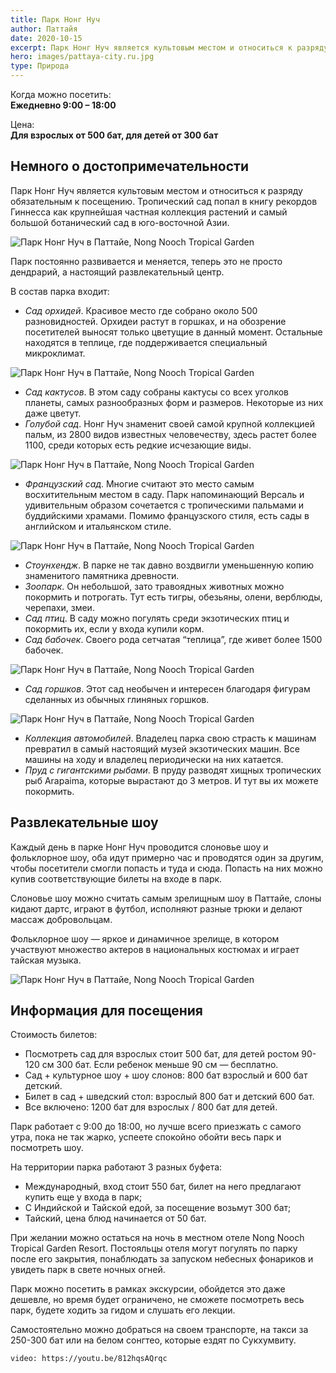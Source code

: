 ```yaml
---
title: Парк Нонг Нуч
author: Паттайя
date: 2020-10-15
excerpt: Парк Нонг Нуч является культовым местом и относиться к разряду обязательным к посещению.
hero: images/pattaya-city.ru.jpg
type: Природа
---
```

Когда можно посетить:  
**Ежедневно 9:00 – 18:00**

Цена:  
**Для взрослых от 500 бат, для детей от 300 бат**

## Немного о достопримечательности
Парк Нонг Нуч является культовым местом и относиться к разряду обязательным к посещению. Тропический сад попал в книгу рекордов Гиннесса как крупнейшая частная коллекция растений и самый большой ботанический сад в юго-восточной Азии.

![Парк Нонг Нуч в Паттайе, Nong Nooch Tropical Garden](images/enjourney.ru.jpg "Источник enjourney.ru")

Парк постоянно развивается и меняется, теперь это не просто дендрарий, а настоящий развлекательный центр. 

В состав парка входит:
- *Сад орхидей*. Красивое место где собрано около 500 разновидностей. Орхидеи растут в горшках, и на обозрение посетителей выносят только цветущие в данный момент. Остальные находятся в теплице, где поддерживается специальный микроклимат.

![Парк Нонг Нуч в Паттайе, Nong Nooch Tropical Garden](images/nongnoochtropicalgarden.com.jpg "Источник nongnoochtropicalgarden.com")
- *Сад кактусов*. В этом саду собраны кактусы со всех уголков планеты, самых разнообразных форм и размеров. Некоторые из них даже цветут.
- *Голубой сад*. Нонг Нуч знаменит своей самой крупной коллекцией пальм, из 2800 видов известных человечеству, здесь растет более 1100, среди которых есть редкие исчезающие виды.

![Парк Нонг Нуч в Паттайе, Nong Nooch Tropical Garden](images/cokostravel.ru.jpg "Источник cokostravel.ru")
- *Французский сад*. Многие считают это место самым восхитительным местом в саду. Парк напоминающий Версаль и удивительным образом сочетается с тропическими пальмами и буддийскими храмами. Помимо французского стиля, есть сады в английском и итальянском стиле.

![Парк Нонг Нуч в Паттайе, Nong Nooch Tropical Garden](images/allturizm.ru.jpg "Источник allturizm.ru")
- *Стоунхендж*. В парке не так давно воздвигли уменьшенную копию знаменитого памятника древности. 
- *Зоопарк*. Он небольшой, зато травоядных животных можно покормить и потрогать. Тут есть тигры, обезьяны, олени, верблюды, черепахи, змеи.
- *Сад птиц*. В саду можно погулять среди экзотических птиц и покормить их, если у входа купили корм.
- *Сад бабочек*. Своего рода сетчатая “теплица”, где живет более 1500 бабочек. 

![Парк Нонг Нуч в Паттайе, Nong Nooch Tropical Garden](images/nongnoochtropicalgarden.com2.jpg "Источник nongnoochtropicalgarden.com")
- *Сад горшков*. Этот сад необычен и интересен благодаря фигурам сделанных из обычных глиняных горшков.

![Парк Нонг Нуч в Паттайе, Nong Nooch Tropical Garden](images/nongnoochtropicalgarden.com1.jpg "Источник nongnoochtropicalgarden.com")
- *Коллекция автомобилей*. Владелец парка свою страсть к машинам превратил в самый настоящий музей экзотических машин. Все машины на ходу и владелец периодически на них катается.
- *Пруд с гигантскими рыбами*. В пруду разводят хищных тропических рыб Arapaima, которые вырастают до 3 метров. И тут вы их можете покормить.
 
## Развлекательные шоу
Каждый день в парке Нонг Нуч проводится слоновье шоу и фольклорное шоу, оба идут примерно час и проводятся один за другим, чтобы посетители смогли попасть и туда и сюда. Попасть на них можно купив соответствующие билеты на входе в парк.

Слоновье шоу можно считать самым зрелищным шоу в Паттайе, слоны кидают дартс, играют в футбол, исполняют разные трюки и делают массаж добровольцам.

Фольклорное шоу — яркое и динамичное зрелище, в котором участвуют множество актеров в национальных костюмах и играет тайская музыка. 

![Парк Нонг Нуч в Паттайе, Nong Nooch Tropical Garden](images/tyumen-travels.ru.jpg "Источник tyumen-travels.ru")
 
## Информация для посещения
Стоимость билетов:
- Посмотреть сад для взрослых стоит 500 бат, для детей ростом 90-120 см 300 бат. Если ребенок меньше 90 см — бесплатно.
- Сад + культурное шоу + шоу слонов: 800 бат взрослый и 600 бат детский. 
- Билет в сад + шведский стол: взрослый 800 бат и детский 600 бат. 
- Все включено: 1200 бат для взрослых / 800 бат для детей.

Парк работает с 9:00 до 18:00, но лучше всего приезжать с самого утра, пока не так жарко, успеете спокойно обойти весь парк и посмотреть шоу.

На территории парка работают 3 разных буфета:
- Международный, вход стоит 550 бат, билет на него предлагают купить еще у входа в парк;
- С Индийской и Тайской едой, за посещение возьмут 300 бат;
- Тайский, цена блюд начинается от 50 бат.

При желании можно остаться на ночь в местном отеле Nong Nooch Tropical Garden Resort. Постояльцы отеля могут погулять по парку после его закрытия, понаблюдать за запуском небесных фонариков и увидеть парк в свете ночных огней.

Парк можно посетить в рамках экскурсии, обойдется это даже дешевле, но время будет ограничено, не сможете посмотреть весь парк, будете ходить за гидом и слушать его лекции.

Самостоятельно можно добраться на своем транспорте, на такси за 250-300 бат или на белом сонгтео, которые ездят по Сукхумвиту. 

`video: https://youtu.be/812hqsAQrqc`
